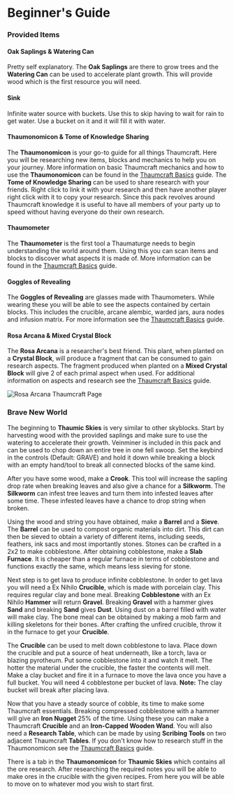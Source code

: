 # Beginner's Guide

### Provided Items
#### Oak Saplings & Watering Can
Pretty self explanatory. The **Oak Saplings** are there to grow trees and the **Watering Can** can be used to accelerate plant growth. This will provide wood which is the first resource you will need.
#### Sink
Infinite water source with buckets. Use this to skip having to wait for rain to get water. Use a bucket on it and it will fill it with water.
#### Thaumonomicon & Tome of Knowledge Sharing
The **Thaumonomicon** is your go-to guide for all things Thaumcraft. Here you will be researching new items, blocks and mechanics to help you on your journey. More information on basic Thaumcraft mechanics and how to use the **Thaumonomicon** can be found in the [Thaumcraft Basics](https://github.com/MyM-ModpackTeam/ThaumicSkies/blob/master/guide/Thaumcraft%20Basics.md) guide. The **Tome of Knowledge Sharing** can be used to share research with your friends. Right click to link it with your research and then have another player right click with it to copy your research. Since this pack revolves around Thaumcraft knowledge it is useful to have all members of your party up to speed without having everyone do their own research.
#### Thaumometer 
The **Thaumometer** is the first tool a Thaumaturge needs to begin understanding the world around them. Using this you can scan items and blocks to discover what aspects it is made of. More information can be found in the [Thaumcraft Basics](https://github.com/MyM-ModpackTeam/ThaumicSkies/blob/master/guide/Thaumcraft%20Basics.md) guide.
#### Goggles of Revealing
The **Goggles of Revealing** are glasses made with Thaumometers. While wearing these you will be able to see the aspects contained by certain blocks. This includes the crucible, arcane alembic, warded jars, aura nodes and infusion matrix. For more information see the [Thaumcraft Basics](https://github.com/MyM-ModpackTeam/ThaumicSkies/blob/master/guide/Thaumcraft%20Basics.md) guide.
#### Rosa Arcana & Mixed Crystal Block
The **Rosa Arcana** is a researcher's best friend. This plant, when planted on a **Crystal Block**, will produce a fragment that can be consumed to gain research aspects. The fragment produced when planted on a **Mixed Crystal Block** will give 2 of each primal aspect when used. For additional information on aspects and research see the [Thaumcraft Basics](https://github.com/MyM-ModpackTeam/ThaumicSkies/blob/master/guide/Thaumcraft%20Basics.md) guide.

![Rosa Arcana Thaumcraft Page](https://github.com/MyM-ModpackTeam/ThaumicSkies/blob/master/guide/images/RosaArcana.png)


### Brave New World
The beginning to **Thaumic Skies** is very similar to other skyblocks. Start by harvesting wood with the provided saplings and make sure to use the watering to accelerate their growth. Veinminer is included in this pack and can be used to chop down an entire tree in one fell swoop. Set the keybind in the controls (Default: GRAVE) and hold it down while breaking a block with an empty hand/tool to break all connected blocks of the same kind.  

After you have some wood, make a **Crook**. This tool will increase the sapling drop rate when breaking leaves and also give a chance for a **Silkworm**. The **Silkworm** can infest tree leaves and turn them into infested leaves after some time. These infested leaves have a chance to drop string when broken.  

Using the wood and string you have obtained, make a **Barrel** and a **Sieve**. The **Barrel** can be used to compost organic materials into dirt. This dirt can then be sieved to obtain a variety of different items, including seeds, feathers, ink sacs and most importantly stones. Stones can be crafted in a 2x2 to make cobblestone. After obtaining cobblestone, make a **Slab Furnace**. It is cheaper than a regular furnace in terms of cobblestone and functions exactly the same, which means less sieving for stone.  

Next step is to get lava to produce infinite cobblestone. In order to get lava you will need a Ex Nihilo **Crucible**, which is made with porcelain clay. This requires regular clay and bone meal. Breaking **Cobblestone** with an Ex Nihilo **Hammer** will return **Gravel**. Breaking **Gravel** with a hammer gives **Sand** and breaking **Sand** gives **Dust**. Using dust on a barrel filled with water will make clay. The bone meal can be obtained by making a mob farm and killing skeletons for their bones. After crafting the unfired crucible, throw it in the furnace to get your **Crucible**.  

The **Crucible** can be used to melt down cobblestone to lava. Place down the crucible and put a source of heat underneath, like a torch, lava or blazing pyrotheum. Put some cobblestone into it and watch it melt. The hotter the material under the crucible, the faster the contents will melt. Make a clay bucket and fire it in a furnace to move the lava once you have a full bucket. You will need 4 cobblestone per bucket of lava. **Note:** The clay bucket will break after placing lava.  

Now that you have a steady source of cobble, its time to make some Thaumcraft essentials. Breaking compressed cobblestone with a hammer will give an **Iron Nugget** 25% of the time. Using these you can make a Thaumcraft **Crucible** and an **Iron-Capped Wooden Wand**. You will also need a **Research Table**, which can be made by using **Scribing Tools** on two adjacent Thaumcraft **Tables**. If you don't know how to research stuff in the Thaumonomicon see the [Thaumcraft Basics](https://github.com/MyM-ModpackTeam/ThaumicSkies/blob/master/guide/Thaumcraft%20Basics.md) guide.

There is a tab in the **Thaumonomicon** for **Thaumic Skies** which contains all the ore research. After researching the required notes you will be able to make ores in the crucible with the given recipes. From here you will be able to move on to whatever mod you wish to start first.